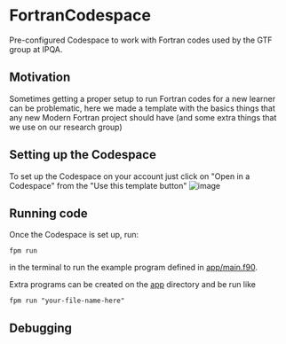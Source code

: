 # FortranCodespace
Pre-configured Codespace to work with Fortran codes used by the GTF group at IPQA.

## Motivation
Sometimes getting a proper setup to run Fortran codes for a new learner can be
problematic, here we made a template with the basics things that any new
Modern Fortran project should have (and some extra things that we use on our
research group)

## Setting up the Codespace
To set up the Codespace on your account just click on "Open in a Codespace" from the "Use this template button" 
![image](https://github.com/ipqa-research/FortranCodespace/assets/24468661/58ecffc8-d368-47a1-9531-a70c396ea04a)

## Running code
Once the Codespace is set up, run:

```
fpm run
```
in the terminal to run the example program defined in [app/main.f90](app/main.f90).

Extra programs can be created on the [app](app) directory and be run like

```
fpm run "your-file-name-here"
```

## Debugging
